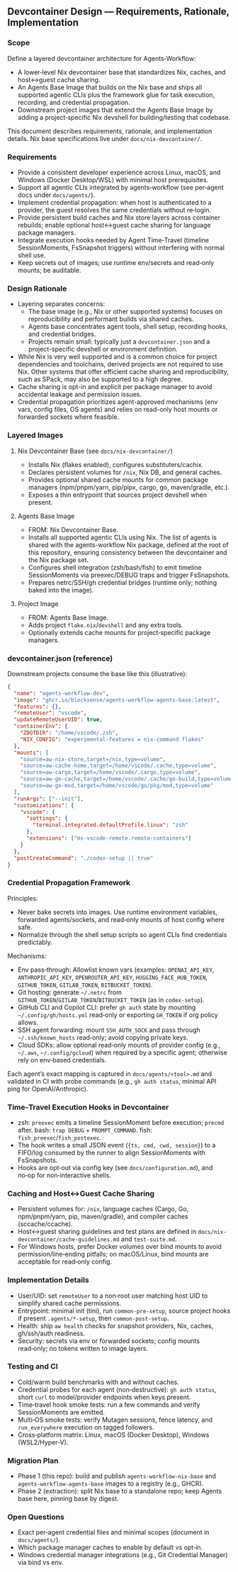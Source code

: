 ## Devcontainer Design — Requirements, Rationale, Implementation

### Scope

Define a layered devcontainer architecture for Agents‑Workflow:

- A lower‑level Nix devcontainer base that standardizes Nix, caches, and host↔guest cache sharing.
- An Agents Base Image that builds on the Nix base and ships all supported agentic CLIs plus the framework glue for task execution, recording, and credential propagation.
- Downstream project images that extend the Agents Base Image by adding a project‑specific Nix devshell for building/testing that codebase.

This document describes requirements, rationale, and implementation details. Nix base specifications live under `docs/nix-devcontainer/`.

### Requirements

- Provide a consistent developer experience across Linux, macOS, and Windows (Docker Desktop/WSL) with minimal host prerequisites.
- Support all agentic CLIs integrated by agents‑workflow (see per‑agent docs under `docs/agents/`).
- Implement credential propagation: when host is authenticated to a provider, the guest resolves the same credentials without re‑login.
- Provide persistent build caches and Nix store layers across container rebuilds; enable optional host↔guest cache sharing for language package managers.
- Integrate execution hooks needed by Agent Time‑Travel (timeline SessionMoments, FsSnapshot triggers) without interfering with normal shell use.
- Keep secrets out of images; use runtime env/secrets and read‑only mounts; be auditable.

### Design Rationale

- Layering separates concerns:
  - The base image (e.g., Nix or other supported systems) focuses on reproducibility and performant builds via shared caches.
  - Agents base concentrates agent tools, shell setup, recording hooks, and credential bridges.
  - Projects remain small: typically just a `devcontainer.json` and a project-specific devshell or environment definition.
- While Nix is very well supported and is a common choice for project dependencies and toolchains, derived projects are not required to use Nix. Other systems that offer efficient cache sharing and reproducibility, such as SPack, may also be supported to a high degree.
- Cache sharing is opt-in and explicit per package manager to avoid accidental leakage and permission issues.
- Credential propagation prioritizes agent-approved mechanisms (env vars, config files, OS agents) and relies on read-only host mounts or forwarded sockets where feasible.

### Layered Images

1. Nix Devcontainer Base (see `docs/nix-devcontainer/`)
   - Installs Nix (flakes enabled), configures substituters/cachix.
   - Declares persistent volumes for `/nix`, Nix DB, and general caches.
   - Provides optional shared cache mounts for common package managers (npm/pnpm/yarn, pip/pipx, cargo, go, maven/gradle, etc.).
   - Exposes a thin entrypoint that sources project devshell when present.

2. Agents Base Image
   - FROM: Nix Devcontainer Base.
   - Installs all supported agentic CLIs using Nix. The list of agents is shared with the agents-workflow Nix package, defined at the root of this repository, ensuring consistency between the devcontainer and the Nix package set.
   - Configures shell integration (zsh/bash/fish) to emit timeline SessionMoments via preexec/DEBUG traps and trigger FsSnapshots.
   - Prepares netrc/SSH/gh credential bridges (runtime only; nothing baked into the image).

3. Project Image
   - FROM: Agents Base Image.
   - Adds project `flake.nix`/`devshell` and any extra tools.
   - Optionally extends cache mounts for project‑specific package managers.

### devcontainer.json (reference)

Downstream projects consume the base like this (illustrative):

```json
{
  "name": "agents-workflow-dev",
  "image": "ghcr.io/blocksense/agents-workflow-agents-base:latest",
  "features": {},
  "remoteUser": "vscode",
  "updateRemoteUserUID": true,
  "containerEnv": {
    "ZDOTDIR": "/home/vscode/.zsh",
    "NIX_CONFIG": "experimental-features = nix-command flakes"
  },
  "mounts": [
    "source=aw-nix-store,target=/nix,type=volume",
    "source=aw-cache-home,target=/home/vscode/.cache,type=volume",
    "source=aw-cargo,target=/home/vscode/.cargo,type=volume",
    "source=aw-go-cache,target=/home/vscode/.cache/go-build,type=volume",
    "source=aw-go-mod,target=/home/vscode/go/pkg/mod,type=volume"
  ],
  "runArgs": ["--init"],
  "customizations": {
    "vscode": {
      "settings": {
        "terminal.integrated.defaultProfile.linux": "zsh"
      },
      "extensions": ["ms-vscode-remote.remote-containers"]
    }
  },
  "postCreateCommand": "./codex-setup || true"
}
```

### Credential Propagation Framework

Principles:

- Never bake secrets into images. Use runtime environment variables, forwarded agents/sockets, and read‑only mounts of host config where safe.
- Normalize through the shell setup scripts so agent CLIs find credentials predictably.

Mechanisms:

- Env pass‑through: Allowlist known vars (examples: `OPENAI_API_KEY`, `ANTHROPIC_API_KEY`, `OPENROUTER_API_KEY`, `HUGGING_FACE_HUB_TOKEN`, `GITHUB_TOKEN`, `GITLAB_TOKEN`, `BITBUCKET_TOKEN`).
- Git hosting: generate `~/.netrc` from `GITHUB_TOKEN`/`GITLAB_TOKEN`/`BITBUCKET_TOKEN` (as in `codex-setup`).
- GitHub CLI and Copilot CLI: prefer `gh auth` state by mounting `~/.config/gh/hosts.yml` read‑only or exporting `GH_TOKEN` if org policy allows.
- SSH agent forwarding: mount `SSH_AUTH_SOCK` and pass through `~/.ssh/known_hosts` read‑only; avoid copying private keys.
- Cloud SDKs: allow optional read‑only mounts of provider config (e.g., `~/.aws`, `~/.config/gcloud`) when required by a specific agent; otherwise rely on env‑based credentials.

Each agent’s exact mapping is captured in `docs/agents/<tool>.md` and validated in CI with probe commands (e.g., `gh auth status`, minimal API ping for OpenAI/Anthropic).

### Time‑Travel Execution Hooks in Devcontainer

- zsh: `preexec` emits a timeline SessionMoment before execution; `precmd` after. bash: `trap DEBUG` + `PROMPT_COMMAND`. fish: `fish_preexec`/`fish_postexec`.
- The hook writes a small JSON event (`{ts, cmd, cwd, session}`) to a FIFO/log consumed by the runner to align SessionMoments with FsSnapshots.
- Hooks are opt‑out via config key (see `docs/configuration.md`), and no‑op for non‑interactive shells.

### Caching and Host↔Guest Cache Sharing

- Persistent volumes for: `/nix`, language caches (Cargo, Go, npm/pnpm/yarn, pip, maven/gradle), and compiler caches (sccache/ccache).
- Host↔guest sharing guidelines and test plans are defined in `docs/nix-devcontainer/cache-guidelines.md` and `test-suite.md`.
- For Windows hosts, prefer Docker volumes over bind mounts to avoid permission/line‑ending pitfalls; on macOS/Linux, bind mounts are acceptable for read‑only config.

### Implementation Details

- User/UID: set `remoteUser` to a non‑root user matching host UID to simplify shared cache permissions.
- Entrypoint: minimal init (tini), run `common-pre-setup`, source project hooks if present `.agents/*-setup`, then `common-post-setup`.
- Health: ship `aw health` checks for snapshot providers, Nix, caches, gh/ssh/auth readiness.
- Security: secrets via env or forwarded sockets; config mounts read‑only; no tokens written to image layers.

### Testing and CI

- Cold/warm build benchmarks with and without caches.
- Credential probes for each agent (non‑destructive): `gh auth status`, short `curl` to model/provider endpoints when keys present.
- Time‑travel hook smoke tests: run a few commands and verify SessionMoments are emitted.
- Multi‑OS smoke tests: verify Mutagen sessions, fence latency, and `run_everywhere` execution on tagged followers.
- Cross‑platform matrix: Linux, macOS (Docker Desktop), Windows (WSL2/Hyper‑V).

### Migration Plan

- Phase 1 (this repo): build and publish `agents‑workflow‑nix‑base` and `agents‑workflow‑agents‑base` images to a registry (e.g., GHCR).
- Phase 2 (extraction): split Nix base to a standalone repo; keep Agents base here, pinning base by digest.

### Open Questions

- Exact per‑agent credential files and minimal scopes (document in `docs/agents/`).
- Which package manager caches to enable by default vs opt‑in.
- Windows credential manager integrations (e.g., Git Credential Manager) via bind vs env.

